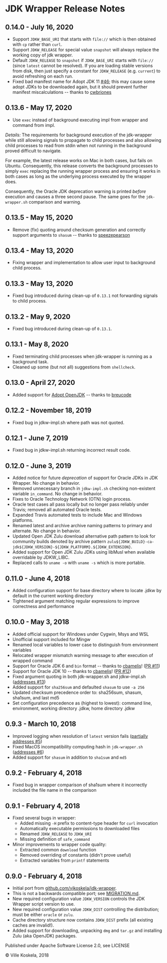 JDK Wrapper Release Notes
=========================

0.14.0 - July 16, 2020
------------------------
* Support `JDKW_BASE_URI` that starts with `file://` which is then obtained with `cp` rather than `curl`.
* Support `JDKW_RELEASE` for special value `snapshot` will always replace the working copy of jdk wrapper.
* Default `JDKW_RELEASE` to `snapshot` if `JDKW_BASE_URI` starts with `file://` (since `latest` cannot be resolved). If you are loading stable versions from disk, then just specify a constant for `JDKW_RELEASE` (e.g. `current`) to avoid refreshing on each run. 
* Fixed bad manifest name for Adopt JDK 11 [#46](https://github.com/KoskiLabs/jdk-wrapper/issues/46); this may cause some adopt JDKs to be downloaded again, but it should prevent further manifest miscalculations -- thanks to [cwbriones](https://github.com/cwbriones)

0.13.6 - May 17, 2020
------------------------
* Use `exec` instead of background executing impl from wrapper and command from impl.

_Details:_ The requirements for background execution of the jdk-wrapper while still allowing signals to propagate to child processes and also allowing child processes to read from stdin when not running in the background proved difficult to navigate.

For example, the latest release works on Mac in both cases, but fails on Ubuntu. Consequently, this release converts the background processes to simply `exec` replacing the running wrapper process and ensuring it works in both cases as long as the underlying process executed by the wrapper does.

Consequently, the Oracle JDK deprecation warning is printed _before_ execution and causes a three second pause. The same goes for the `jdk-wrapper.sh` comparison and warning.

0.13.5 - May 15, 2020
------------------------
* Remove (fix) quoting around checksum generation and correctly support arguments to `shasum`  -- thanks to [speezepearson](https://github.com/speezepearson)

0.13.4 - May 13, 2020
------------------------
* Fixing wrapper and implementation to allow user input to background child process.

0.13.3 - May 13, 2020
------------------------
* Fixed bug introduced during clean-up of `0.13.1` not forwarding signals to child process. 

0.13.2 - May 9, 2020
------------------------
* Fixed bug introduced during clean-up of `0.13.1`. 

0.13.1 - May 8, 2020
------------------------
* Fixed terminating child processes when jdk-wrapper is running as a background task.
* Cleaned up some (but not all) suggestions from `shellcheck`.

0.13.0 - April 27, 2020
------------------------
* Added support for [Adopt OpenJDK](https://adoptopenjdk.net/) -- thanks to [breucode](https://github.com/breucode)

0.12.2 - November 18, 2019
------------------------
* Fixed bug in jdkw-impl.sh where path was not quoted.

0.12.1 - June 7, 2019
------------------------
* Fixed bug in jdkw-impl.sh returning incorrect result code.

0.12.0 - June 3, 2019
------------------------
* Added notice for future *deprecation* of support for Oracle JDKs in JDK Wrapper. No change in behavior.
* Removed unnecessary branch in `jdkw-impl.sh` checking non-existent variable `in_command`. No change in behavior.
* Fixes to Oracle Technology Network (OTN) login process.
* Oracle test cases all pass locally but no longer pass reliably under Travis; removed all automated Oracle tests.
* Expanded Travis automated tests to include Mac and Windows platforms.
* Renamed latest and archive archive naming patterns to primary and alternate. No change in behavior.
* Updated Open JDK Zulu download alternative path pattern to look for community builds denoted by archive pattern `zulu${JDKW_BUILD}-ca-jdk${JDKW_VERSION}-${JDKW_PLATFORM}.${JDKW_EXTENSION}`.
* Added support for Open JDK Zulu JDKs using libMusl when available overridable by JDKW_LIBC.
* Replaced calls to `uname -o` with `uname -s` which is more portable.

0.11.0 - June 4, 2018
------------------------
* Added configuration support for base directory where to locate .jdkw by default in the current working directory
* Tightened argument matching regular expressions to improve correctness and performance

0.10.0 - May 3, 2018
------------------------
* Added official support for Windows under Cygwin, Msys and WSL
* Unofficial support included for Mingw
* Renamed local variables to lower case to distinguish from environment variables
* Relocated wrapper mismatch warning message to after execution of wrapped command
* Support for Oracle JDK 6 and `bin` format -- thanks to [cbamelis](https://github.com/cbamelis)! ([PR #11](https://github.com/KoskiLabs/jdk-wrapper/pull/11))
* Support for Oracle JDK 10 -- thanks to [cbamelis](https://github.com/cbamelis)! ([PR #12](https://github.com/KoskiLabs/jdk-wrapper/pull/12))
* Fixed argument quoting in both jdk-wrapper.sh and jdkw-impl.sh ([addresses #13](https://github.com/KoskiLabs/jdk-wrapper/issues/13))
* Added support for `sha256sum` and defaulted `shasum` to use `-a 256`
* Updated checksum precedence order to: sha256sum, shasum, sha1sum, and last md5
* Set configuration precedence as (highest to lowest): command line, environment, working directory .jdkw, home directory .jdkw

0.9.3 - March 10, 2018
------------------------
* Improved logging when resolution of `latest` version fails ([partially addresses #5](https://github.com/KoskiLabs/jdk-wrapper/issues/5))
* Fixed MacOS incompatibility computing hash in `jdk-wrapper.sh` ([addresses #6](https://github.com/KoskiLabs/jdk-wrapper/issues/6))
* Added support for `shasum` in addition to `sha1sum` and `md5`

0.9.2 - February 4, 2018
------------------------
* Fixed bug in wrapper comparison of sha1sum where it incorrectly included the file name in the comparison

0.9.1 - February 4, 2018
------------------------
* Fixed several bugs in wrapper:
    * Added missing `-H` prefix to content-type header for `curl` invocation
    * Automatically executable permissions to downloaded files
    * Renamed `JDKW_RELEASE` to `JDKW_URI`
    * Missing definition of `safe_command`
* Minor improvements to wrapper code quality:
    * Extracted common `download` function
    * Removed overriding of constants (didn't prove useful)
    * Extracted variables from `printf` statements

0.9.0 - February 4, 2018
------------------------
* Initial port from [github.com/vjkoskela/jdk-wrapper](https://github.com/vjkoskela/jdk-wrapper).
* This is not a backwards compatible port; see [MIGRATION.md](https://github.com/koskilabs/jdk-wrapper/blob/master/MIGRATION.md).
* New required configuration value `JDKW_VERSION` controls the JDK Wrapper script version to use.
* New required configuration value `JDKW_DIST` controlling the distribution; must be either `oracle` or `zulu`.
* Cache directory structure now contains `JDKW_DIST` prefix (all existing caches are invalid!).
* Added support for downloading, unpacking `dmg` and `tar.gz` and installing Zulu (aka OpenJDK) packages.

Published under Apache Software License 2.0, see LICENSE

&copy; Ville Koskela, 2018
